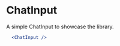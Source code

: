 ChatInput
===

A simple ChatInput to showcase the library.

```jsx
  <ChatInput />
```

<!-- STORY -->